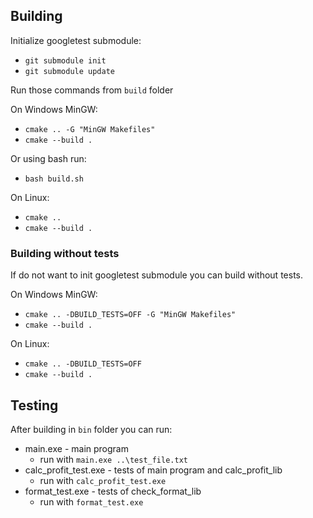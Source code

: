 ## Building
Initialize googletest submodule:
- `git submodule init`
- `git submodule update`

Run those commands from `build` folder

On Windows MinGW:
- `cmake .. -G "MinGW Makefiles"`
- `cmake --build .`

Or using bash run:
- `bash build.sh`

On Linux:
- `cmake ..`
- `cmake --build .`

### Building without tests
If do not want to init googletest submodule 
you can build without tests.

On Windows MinGW:
- `cmake .. -DBUILD_TESTS=OFF -G "MinGW Makefiles"`
- `cmake --build .`

On Linux:
- `cmake .. -DBUILD_TESTS=OFF`
- `cmake --build .`

## Testing
After building in `bin` folder you can run:
- main.exe - main program 
    - run with `main.exe ..\test_file.txt`
- calc_profit_test.exe - tests of main program and calc_profit_lib
    - run with `calc_profit_test.exe`
- format_test.exe - tests of check_format_lib
    - run with `format_test.exe` 